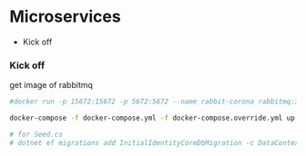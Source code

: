 # Microservices
* Kick off 

### Kick off
get image of rabbitmq
```sh
#docker run -p 15672:15672 -p 5672:5672 --name rabbit-corona rabbitmq:3-management

docker-compose -f docker-compose.yml -f docker-compose.override.yml up -d

# for Seed.cs
# dotnet ef migrations add InitialIdentityCoreDbMigration -c DataContext -o Data/Migrations/IdentityServer/IdentityCoreDb
```
